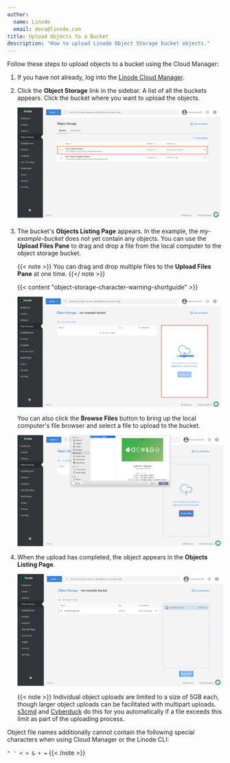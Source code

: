 ```yaml
---
author:
  name: Linode
  email: docs@linode.com
title: Upload Objects to a Bucket
description: "How to upload Linode Object Storage bucket objects."
---
```


Follow these steps to upload objects to a bucket using the Cloud Manager:

1.  If you have not already, log into the [Linode Cloud Manager](https://cloud.linode.com).

1.  Click the **Object Storage** link in the sidebar. A list of all the buckets appears. Click the bucket where you want to upload the objects.

    ![Select an Object Storage Bucket](select-bucket.png "Select an Object Storage Bucket")

1. The bucket's **Objects Listing Page** appears. In the example, the *my-example-bucket* does not yet contain any objects. You can use the **Upload Files Pane** to drag and drop a file from the local computer to the object storage bucket.

    {{< note >}}
You can drag and drop multiple files to the **Upload Files Pane** at one time.
    {{</ note >}}

    {{< content "object-storage-character-warning-shortguide" >}}

    ![Drag and drop an object to the bucket](drag-drop-image-bucket.png "Drag and drop an object to the bucket")

    You can also click the **Browse Files** button to bring up the local computer's file browser and select a file to upload to the bucket.

    ![Upload an object to the bucket using the file browser](upload-with-file-browser.png "Upload an object to the bucket using the file browser")

1.  When the upload has completed, the object appears in the **Objects Listing Page**.

    ![Successful upload of the object](successful-object-upload.png "Successful upload of the object")

    {{< note >}}
Individual object uploads are limited to a size of 5GB each, though larger object uploads can be facilitated with multipart uploads. [s3cmd](/docs/products/storage/object-storage/guides/s3cmd/) and [Cyberduck](/docs/products/storage/object-storage/guides/cyberduck/) do this for you automatically if a file exceeds this limit as part of the uploading process.

Object file names additionally cannot contain the following special characters when using Cloud Manager or the Linode CLI:

  `" ' < > & + =`
{{< /note >}}
